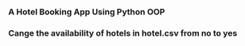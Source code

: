 ### A Hotel Booking App Using Python OOP

### Cange the availability of hotels in hotel.csv from no to yes